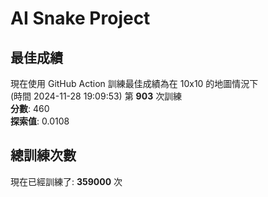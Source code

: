 
# AI Snake Project

## **最佳成績**
現在使用 GitHub Action 訓練最佳成績為在 10x10 的地圖情況下  
(時間 2024-11-28 19:09:53) 第 **903** 次訓練  
**分數**: 460  
**探索值**: 0.0108

## 總訓練次數
現在已經訓練了: **359000** 次
